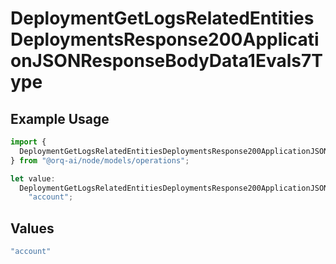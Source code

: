 # DeploymentGetLogsRelatedEntitiesDeploymentsResponse200ApplicationJSONResponseBodyData1Evals7Type

## Example Usage

```typescript
import {
  DeploymentGetLogsRelatedEntitiesDeploymentsResponse200ApplicationJSONResponseBodyData1Evals7Type,
} from "@orq-ai/node/models/operations";

let value:
  DeploymentGetLogsRelatedEntitiesDeploymentsResponse200ApplicationJSONResponseBodyData1Evals7Type =
    "account";
```

## Values

```typescript
"account"
```